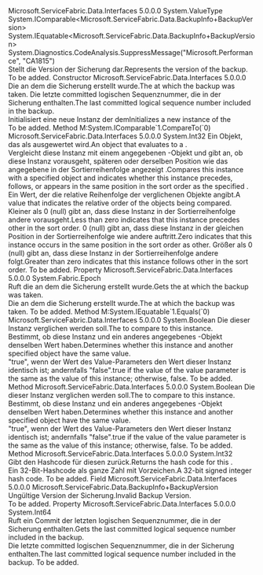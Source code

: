 <Type Name="BackupInfo+BackupVersion" FullName="Microsoft.ServiceFabric.Data.BackupInfo+BackupVersion">
  <TypeSignature Language="C#" Value="public struct BackupInfo.BackupVersion : IComparable&lt;Microsoft.ServiceFabric.Data.BackupInfo.BackupVersion&gt;, IEquatable&lt;Microsoft.ServiceFabric.Data.BackupInfo.BackupVersion&gt;" />
  <TypeSignature Language="ILAsm" Value=".class nested public sequential ansi sealed beforefieldinit BackupInfo/BackupVersion extends System.ValueType implements class System.IComparable`1&lt;valuetype Microsoft.ServiceFabric.Data.BackupInfo/BackupVersion&gt;, class System.IEquatable`1&lt;valuetype Microsoft.ServiceFabric.Data.BackupInfo/BackupVersion&gt;" />
  <TypeSignature Language="DocId" Value="T:Microsoft.ServiceFabric.Data.BackupInfo.BackupVersion" />
  <TypeSignature Language="VB.NET" Value="Public Structure BackupInfo.BackupVersion&#xA;Implements IComparable(Of BackupInfo.BackupVersion), IEquatable(Of BackupInfo.BackupVersion)" />
  <TypeSignature Language="F#" Value="type BackupInfo.BackupVersion = struct" />
  <AssemblyInfo>
    <AssemblyName>Microsoft.ServiceFabric.Data.Interfaces</AssemblyName>
    <AssemblyVersion>5.0.0.0</AssemblyVersion>
  </AssemblyInfo>
  <Base>
    <BaseTypeName>System.ValueType</BaseTypeName>
  </Base>
  <Interfaces>
    <Interface>
      <InterfaceName>System.IComparable&lt;Microsoft.ServiceFabric.Data.BackupInfo+BackupVersion&gt;</InterfaceName>
    </Interface>
    <Interface>
      <InterfaceName>System.IEquatable&lt;Microsoft.ServiceFabric.Data.BackupInfo+BackupVersion&gt;</InterfaceName>
    </Interface>
  </Interfaces>
  <Attributes>
    <Attribute>
      <AttributeName>System.Diagnostics.CodeAnalysis.SuppressMessage("Microsoft.Performance", "CA1815")</AttributeName>
    </Attribute>
  </Attributes>
  <Docs>
    <summary>
            <span data-ttu-id="f0c2f-101">Stellt die Version der Sicherung dar.</span><span class="sxs-lookup"><span data-stu-id="f0c2f-101">Represents the version of the backup.</span></span>
            </summary>
    <remarks>To be added.</remarks>
  </Docs>
  <Members>
    <Member MemberName=".ctor">
      <MemberSignature Language="C#" Value="public BackupVersion (System.Fabric.Epoch epoch, long lsn);" />
      <MemberSignature Language="ILAsm" Value=".method public hidebysig specialname rtspecialname instance void .ctor(valuetype System.Fabric.Epoch epoch, int64 lsn) cil managed" />
      <MemberSignature Language="DocId" Value="M:Microsoft.ServiceFabric.Data.BackupInfo.BackupVersion.#ctor(System.Fabric.Epoch,System.Int64)" />
      <MemberSignature Language="F#" Value="new Microsoft.ServiceFabric.Data.BackupInfo.BackupVersion : System.Fabric.Epoch * int64 -&gt; Microsoft.ServiceFabric.Data.BackupInfo.BackupVersion" Usage="new Microsoft.ServiceFabric.Data.BackupInfo.BackupVersion (epoch, lsn)" />
      <MemberType>Constructor</MemberType>
      <AssemblyInfo>
        <AssemblyName>Microsoft.ServiceFabric.Data.Interfaces</AssemblyName>
        <AssemblyVersion>5.0.0.0</AssemblyVersion>
      </AssemblyInfo>
      <Parameters>
        <Parameter Name="epoch" Type="System.Fabric.Epoch" />
        <Parameter Name="lsn" Type="System.Int64" />
      </Parameters>
      <Docs>
        <param name="epoch"><span data-ttu-id="f0c2f-102">Die <cref name="Epoch" /> an dem die Sicherung erstellt wurde.</span><span class="sxs-lookup"><span data-stu-id="f0c2f-102">The <cref name="Epoch" /> at which the backup was taken.</span></span></param>
        <param name="lsn"><span data-ttu-id="f0c2f-103">Die letzte committed logischen Sequenznummer, die in der Sicherung enthalten.</span><span class="sxs-lookup"><span data-stu-id="f0c2f-103">The last committed logical sequence number included in the backup.</span></span></param>
        <summary>
            <span data-ttu-id="f0c2f-104">Initialisiert eine neue Instanz der dem<cref name="BackupVersion" /></span><span class="sxs-lookup"><span data-stu-id="f0c2f-104">Initializes a new instance of the <cref name="BackupVersion" /></span></span></summary>
        <remarks>To be added.</remarks>
      </Docs>
    </Member>
    <Member MemberName="CompareTo">
      <MemberSignature Language="C#" Value="public int CompareTo (Microsoft.ServiceFabric.Data.BackupInfo.BackupVersion other);" />
      <MemberSignature Language="ILAsm" Value=".method public hidebysig newslot virtual instance int32 CompareTo(valuetype Microsoft.ServiceFabric.Data.BackupInfo/BackupVersion other) cil managed" />
      <MemberSignature Language="DocId" Value="M:Microsoft.ServiceFabric.Data.BackupInfo.BackupVersion.CompareTo(Microsoft.ServiceFabric.Data.BackupInfo.BackupVersion)" />
      <MemberSignature Language="VB.NET" Value="Public Function CompareTo (other As BackupInfo.BackupVersion) As Integer" />
      <MemberSignature Language="F#" Value="abstract member CompareTo : Microsoft.ServiceFabric.Data.BackupInfo.BackupVersion -&gt; int&#xA;override this.CompareTo : Microsoft.ServiceFabric.Data.BackupInfo.BackupVersion -&gt; int" Usage="backupVersion.CompareTo other" />
      <MemberType>Method</MemberType>
      <Implements>
        <InterfaceMember>M:System.IComparable`1.CompareTo(`0)</InterfaceMember>
      </Implements>
      <AssemblyInfo>
        <AssemblyName>Microsoft.ServiceFabric.Data.Interfaces</AssemblyName>
        <AssemblyVersion>5.0.0.0</AssemblyVersion>
      </AssemblyInfo>
      <ReturnValue>
        <ReturnType>System.Int32</ReturnType>
      </ReturnValue>
      <Parameters>
        <Parameter Name="other" Type="Microsoft.ServiceFabric.Data.BackupInfo+BackupVersion" />
      </Parameters>
      <Docs>
        <param name="other"><span data-ttu-id="f0c2f-105">Ein Objekt, das als <cref name="BackupVersion" /> ausgewertet wird.</span><span class="sxs-lookup"><span data-stu-id="f0c2f-105">An object that evaluates to a <cref name="BackupVersion" />.</span></span></param>
        <summary>
            <span data-ttu-id="f0c2f-106">Vergleicht diese Instanz mit einem angegebenen <cref name="BackupVersion" /> -Objekt und gibt an, ob diese Instanz vorausgeht, späteren oder derselben Position wie das angegebene in der Sortierreihenfolge angezeigt <cref name="BackupVersion" />.</span><span class="sxs-lookup"><span data-stu-id="f0c2f-106">Compares this instance with a specified <cref name="BackupVersion" /> object and indicates whether this instance precedes, follows, or appears in the same position in the sort order as the specified <cref name="BackupVersion" />.</span></span> 
            </summary>
        <returns>
            <span data-ttu-id="f0c2f-107">Ein Wert, der die relative Reihenfolge der verglichenen Objekte angibt.</span><span class="sxs-lookup"><span data-stu-id="f0c2f-107">A value that indicates the relative order of the objects being compared.</span></span>
            <span data-ttu-id="f0c2f-108">Kleiner als 0 (null) gibt an, dass diese Instanz in der Sortierreihenfolge andere vorausgeht.</span><span class="sxs-lookup"><span data-stu-id="f0c2f-108">Less than zero indicates that this instance precedes other in the sort order.</span></span>
            <span data-ttu-id="f0c2f-109">0 (null) gibt an, dass diese Instanz in der gleichen Position in der Sortierreihenfolge wie andere auftritt.</span><span class="sxs-lookup"><span data-stu-id="f0c2f-109">Zero indicates that this instance occurs in the same position in the sort order as other.</span></span> <span data-ttu-id="f0c2f-110">Größer als 0 (null) gibt an, dass diese Instanz in der Sortierreihenfolge andere folgt.</span><span class="sxs-lookup"><span data-stu-id="f0c2f-110">Greater than zero indicates that this instance follows other in the sort order.</span></span>
            </returns>
        <remarks>To be added.</remarks>
      </Docs>
    </Member>
    <Member MemberName="Epoch">
      <MemberSignature Language="C#" Value="public System.Fabric.Epoch Epoch { get; }" />
      <MemberSignature Language="ILAsm" Value=".property instance valuetype System.Fabric.Epoch Epoch" />
      <MemberSignature Language="DocId" Value="P:Microsoft.ServiceFabric.Data.BackupInfo.BackupVersion.Epoch" />
      <MemberSignature Language="VB.NET" Value="Public ReadOnly Property Epoch As Epoch" />
      <MemberSignature Language="F#" Value="member this.Epoch : System.Fabric.Epoch" Usage="Microsoft.ServiceFabric.Data.BackupInfo.BackupVersion.Epoch" />
      <MemberType>Property</MemberType>
      <AssemblyInfo>
        <AssemblyName>Microsoft.ServiceFabric.Data.Interfaces</AssemblyName>
        <AssemblyVersion>5.0.0.0</AssemblyVersion>
      </AssemblyInfo>
      <ReturnValue>
        <ReturnType>System.Fabric.Epoch</ReturnType>
      </ReturnValue>
      <Docs>
        <summary>
            <span data-ttu-id="f0c2f-111">Ruft die <cref name="Epoch" /> an dem die Sicherung erstellt wurde.</span><span class="sxs-lookup"><span data-stu-id="f0c2f-111">Gets the <cref name="Epoch" /> at which the backup was taken.</span></span>
            </summary>
        <value><span data-ttu-id="f0c2f-112">Die <cref name="Epoch" /> an dem die Sicherung erstellt wurde.</span><span class="sxs-lookup"><span data-stu-id="f0c2f-112">The <cref name="Epoch" /> at which the backup was taken.</span></span></value>
        <remarks>To be added.</remarks>
      </Docs>
    </Member>
    <Member MemberName="Equals">
      <MemberSignature Language="C#" Value="public bool Equals (Microsoft.ServiceFabric.Data.BackupInfo.BackupVersion other);" />
      <MemberSignature Language="ILAsm" Value=".method public hidebysig newslot virtual instance bool Equals(valuetype Microsoft.ServiceFabric.Data.BackupInfo/BackupVersion other) cil managed" />
      <MemberSignature Language="DocId" Value="M:Microsoft.ServiceFabric.Data.BackupInfo.BackupVersion.Equals(Microsoft.ServiceFabric.Data.BackupInfo.BackupVersion)" />
      <MemberSignature Language="VB.NET" Value="Public Function Equals (other As BackupInfo.BackupVersion) As Boolean" />
      <MemberSignature Language="F#" Value="override this.Equals : Microsoft.ServiceFabric.Data.BackupInfo.BackupVersion -&gt; bool" Usage="backupVersion.Equals other" />
      <MemberType>Method</MemberType>
      <Implements>
        <InterfaceMember>M:System.IEquatable`1.Equals(`0)</InterfaceMember>
      </Implements>
      <AssemblyInfo>
        <AssemblyName>Microsoft.ServiceFabric.Data.Interfaces</AssemblyName>
        <AssemblyVersion>5.0.0.0</AssemblyVersion>
      </AssemblyInfo>
      <ReturnValue>
        <ReturnType>System.Boolean</ReturnType>
      </ReturnValue>
      <Parameters>
        <Parameter Name="other" Type="Microsoft.ServiceFabric.Data.BackupInfo+BackupVersion" />
      </Parameters>
      <Docs>
        <param name="other"><span data-ttu-id="f0c2f-113">Die <cref name="BackupVersion" /> dieser Instanz verglichen werden soll.</span><span class="sxs-lookup"><span data-stu-id="f0c2f-113">The <cref name="BackupVersion" /> to compare to this instance.</span></span> </param>
        <summary>
            <span data-ttu-id="f0c2f-114">Bestimmt, ob diese Instanz und ein anderes angegebenes <cref name="BackupVersion" />-Objekt denselben Wert haben.</span><span class="sxs-lookup"><span data-stu-id="f0c2f-114">Determines whether this instance and another specified <cref name="BackupVersion" /> object have the same value.</span></span>
            </summary>
        <returns>
            <span data-ttu-id="f0c2f-115">"true", wenn der Wert des Value-Parameters den Wert dieser Instanz identisch ist; andernfalls "false".</span><span class="sxs-lookup"><span data-stu-id="f0c2f-115">true if the value of the value parameter is the same as the value of this instance; otherwise, false.</span></span> 
            </returns>
        <remarks>To be added.</remarks>
      </Docs>
    </Member>
    <Member MemberName="Equals">
      <MemberSignature Language="C#" Value="public override bool Equals (object obj);" />
      <MemberSignature Language="ILAsm" Value=".method public hidebysig virtual instance bool Equals(object obj) cil managed" />
      <MemberSignature Language="DocId" Value="M:Microsoft.ServiceFabric.Data.BackupInfo.BackupVersion.Equals(System.Object)" />
      <MemberSignature Language="VB.NET" Value="Public Overrides Function Equals (obj As Object) As Boolean" />
      <MemberSignature Language="F#" Value="override this.Equals : obj -&gt; bool" Usage="backupVersion.Equals obj" />
      <MemberType>Method</MemberType>
      <AssemblyInfo>
        <AssemblyName>Microsoft.ServiceFabric.Data.Interfaces</AssemblyName>
        <AssemblyVersion>5.0.0.0</AssemblyVersion>
      </AssemblyInfo>
      <ReturnValue>
        <ReturnType>System.Boolean</ReturnType>
      </ReturnValue>
      <Parameters>
        <Parameter Name="obj" Type="System.Object" />
      </Parameters>
      <Docs>
        <param name="obj"><span data-ttu-id="f0c2f-116">Die <cref name="BackupVersion" /> dieser Instanz verglichen werden soll.</span><span class="sxs-lookup"><span data-stu-id="f0c2f-116">The <cref name="BackupVersion" /> to compare to this instance.</span></span> </param>
        <summary>
            <span data-ttu-id="f0c2f-117">Bestimmt, ob diese Instanz und ein anderes angegebenes <cref name="BackupVersion" />-Objekt denselben Wert haben.</span><span class="sxs-lookup"><span data-stu-id="f0c2f-117">Determines whether this instance and another specified <cref name="BackupVersion" /> object have the same value.</span></span>
            </summary>
        <returns>
            <span data-ttu-id="f0c2f-118">"true", wenn der Wert des Value-Parameters den Wert dieser Instanz identisch ist; andernfalls "false".</span><span class="sxs-lookup"><span data-stu-id="f0c2f-118">true if the value of the value parameter is the same as the value of this instance; otherwise, false.</span></span> 
            </returns>
        <remarks>To be added.</remarks>
      </Docs>
    </Member>
    <Member MemberName="GetHashCode">
      <MemberSignature Language="C#" Value="public override int GetHashCode ();" />
      <MemberSignature Language="ILAsm" Value=".method public hidebysig virtual instance int32 GetHashCode() cil managed" />
      <MemberSignature Language="DocId" Value="M:Microsoft.ServiceFabric.Data.BackupInfo.BackupVersion.GetHashCode" />
      <MemberSignature Language="VB.NET" Value="Public Overrides Function GetHashCode () As Integer" />
      <MemberSignature Language="F#" Value="override this.GetHashCode : unit -&gt; int" Usage="backupVersion.GetHashCode " />
      <MemberType>Method</MemberType>
      <AssemblyInfo>
        <AssemblyName>Microsoft.ServiceFabric.Data.Interfaces</AssemblyName>
        <AssemblyVersion>5.0.0.0</AssemblyVersion>
      </AssemblyInfo>
      <ReturnValue>
        <ReturnType>System.Int32</ReturnType>
      </ReturnValue>
      <Parameters />
      <Docs>
        <summary>
            <span data-ttu-id="f0c2f-119">Gibt den Hashcode für diesen <cref name="BackupVersion" /> zurück.</span><span class="sxs-lookup"><span data-stu-id="f0c2f-119">Returns the hash code for this <cref name="BackupVersion" />.</span></span>
            </summary>
        <returns>
            <span data-ttu-id="f0c2f-120">Ein 32-Bit-Hashcode als ganze Zahl mit Vorzeichen.</span><span class="sxs-lookup"><span data-stu-id="f0c2f-120">A 32-bit signed integer hash code.</span></span>
            </returns>
        <remarks>To be added.</remarks>
      </Docs>
    </Member>
    <Member MemberName="InvalidBackupVersion">
      <MemberSignature Language="C#" Value="public static readonly Microsoft.ServiceFabric.Data.BackupInfo.BackupVersion InvalidBackupVersion;" />
      <MemberSignature Language="ILAsm" Value=".field public static initonly valuetype Microsoft.ServiceFabric.Data.BackupInfo/BackupVersion InvalidBackupVersion" />
      <MemberSignature Language="DocId" Value="F:Microsoft.ServiceFabric.Data.BackupInfo.BackupVersion.InvalidBackupVersion" />
      <MemberSignature Language="VB.NET" Value="Public Shared ReadOnly InvalidBackupVersion As BackupInfo.BackupVersion " />
      <MemberSignature Language="F#" Value=" staticval mutable InvalidBackupVersion : Microsoft.ServiceFabric.Data.BackupInfo.BackupVersion" Usage="Microsoft.ServiceFabric.Data.BackupInfo.BackupVersion.InvalidBackupVersion" />
      <MemberType>Field</MemberType>
      <AssemblyInfo>
        <AssemblyName>Microsoft.ServiceFabric.Data.Interfaces</AssemblyName>
        <AssemblyVersion>5.0.0.0</AssemblyVersion>
      </AssemblyInfo>
      <ReturnValue>
        <ReturnType>Microsoft.ServiceFabric.Data.BackupInfo+BackupVersion</ReturnType>
      </ReturnValue>
      <Docs>
        <summary>
            <span data-ttu-id="f0c2f-121">Ungültige Version der Sicherung.</span><span class="sxs-lookup"><span data-stu-id="f0c2f-121">Invalid Backup Version.</span></span>
            </summary>
        <remarks>To be added.</remarks>
      </Docs>
    </Member>
    <Member MemberName="Lsn">
      <MemberSignature Language="C#" Value="public long Lsn { get; }" />
      <MemberSignature Language="ILAsm" Value=".property instance int64 Lsn" />
      <MemberSignature Language="DocId" Value="P:Microsoft.ServiceFabric.Data.BackupInfo.BackupVersion.Lsn" />
      <MemberSignature Language="VB.NET" Value="Public ReadOnly Property Lsn As Long" />
      <MemberSignature Language="F#" Value="member this.Lsn : int64" Usage="Microsoft.ServiceFabric.Data.BackupInfo.BackupVersion.Lsn" />
      <MemberType>Property</MemberType>
      <AssemblyInfo>
        <AssemblyName>Microsoft.ServiceFabric.Data.Interfaces</AssemblyName>
        <AssemblyVersion>5.0.0.0</AssemblyVersion>
      </AssemblyInfo>
      <ReturnValue>
        <ReturnType>System.Int64</ReturnType>
      </ReturnValue>
      <Docs>
        <summary>
            <span data-ttu-id="f0c2f-122">Ruft ein Commit der letzten logischen Sequenznummer, die in der Sicherung enthalten.</span><span class="sxs-lookup"><span data-stu-id="f0c2f-122">Gets the last committed logical sequence number included in the backup.</span></span>
            </summary>
        <value><span data-ttu-id="f0c2f-123">Die letzte committed logischen Sequenznummer, die in der Sicherung enthalten.</span><span class="sxs-lookup"><span data-stu-id="f0c2f-123">The last committed logical sequence number included in the backup.</span></span></value>
        <remarks>To be added.</remarks>
      </Docs>
    </Member>
  </Members>
</Type>